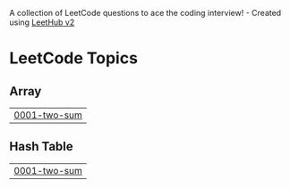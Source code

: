 A collection of LeetCode questions to ace the coding interview! - Created using [LeetHub v2](https://github.com/arunbhardwaj/LeetHub-2.0)
<!---LeetCode Topics Start-->
# LeetCode Topics
## Array
|  |
| ------- |
| [0001-two-sum](https://github.com/amiiitabh/LeetPy/tree/master/0001-two-sum) |
## Hash Table
|  |
| ------- |
| [0001-two-sum](https://github.com/amiiitabh/LeetPy/tree/master/0001-two-sum) |
<!---LeetCode Topics End-->